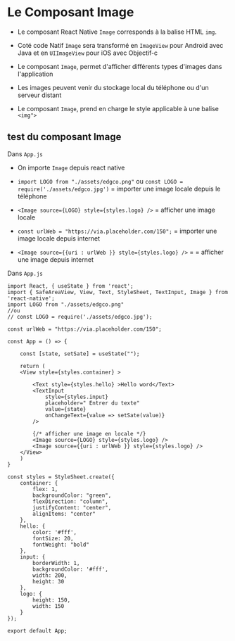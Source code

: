 # Le Composant Image

- Le composant React Native `Image` corresponds à la balise HTML `img`.

- Coté code Natif `Image` sera transformé en `ImageView` pour Android avec Java et en `UIImageView` pour iOS avec Objectif-c

- Le composant `Image`, permet d'afficher différents types d'images dans l'application

- Les images peuvent venir du stockage local du téléphone ou d'un serveur distant

- Le composant `Image`, prend en charge le style applicable à une balise `<img">`



## test du composant Image

Dans `App.js`

- On importe `Image` depuis react native

- `import LOGO from "./assets/edgco.png"` ou `const LOGO = require('./assets/edgco.jpg')` = importer une image locale depuis le téléphone

- `<Image source={LOGO} style={styles.logo} />` = afficher une image locale

- `const urlWeb = "https://via.placeholder.com/150";` = importer une image locale depuis internet

- `<Image source={{uri : urlWeb }} style={styles.logo} />` = = afficher une image depuis internet

Dans `App.js`

    import React, { useState } from 'react';
    import { SafeAreaView, View, Text, StyleSheet, TextInput, Image } from 'react-native';
    import LOGO from "./assets/edgco.png"
    //ou
    // const LOGO = require('./assets/edgco.jpg');

    const urlWeb = "https://via.placeholder.com/150";

    const App = () => {

        const [state, setSate] = useState("");

        return (
        <View style={styles.container} >

            <Text style={styles.hello} >Hello word</Text>
            <TextInput 
                style={styles.input} 
                placeholder=" Entrer du texte" 
                value={state}
                onChangeText={value => setSate(value)} 
            />

            {/* afficher une image en locale */}
            <Image source={LOGO} style={styles.logo} />
            <Image source={{uri : urlWeb }} style={styles.logo} />
        </View>
        )
    }

    const styles = StyleSheet.create({
        container: {
            flex: 1,
            backgroundColor: "green",
            flexDirection: "column",
            justifyContent: "center",
            alignItems: "center"
        },
        hello: {
            color: '#fff',
            fontSize: 20,
            fontWeight: "bold"
        },
        input: {
            borderWidth: 1,
            backgroundColor: '#fff',
            width: 200,
            height: 30
        },
        logo: {
            height: 150,
            width: 150
        }
    });

    export default App;